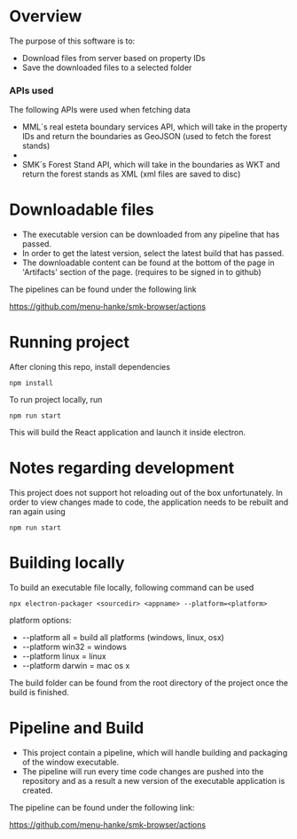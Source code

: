 # Overview

The purpose of this software is to:

- Download files from server based on property IDs
- Save the downloaded files to a selected folder 

### APIs used

The following APIs were used when fetching data

- MML´s real esteta boundary services API, which will take in the property IDs and return the boundaries as GeoJSON (used to fetch the forest stands)
- 
- SMK´s Forest Stand API, which will take in the boundaries as WKT and return the forest stands as XML (xml files are saved to disc)


# Downloadable files

- The executable version can be downloaded from any pipeline that has passed.
- In order to get the latest version, select the latest build that has passed.
- The downloadable content can be found at the bottom of the page in 'Artifacts' section of the page. (requires to be signed in to github)

The pipelines can be found under the following link

https://github.com/menu-hanke/smk-browser/actions

# Running project

After cloning this repo, install dependencies

`npm install`

To run project locally, run

`npm run start`

This will build the React application and launch it inside electron.

# Notes regarding development

This project does not support hot reloading out of the box unfortunately.
In order to view changes made to code, the application needs to be rebuilt and ran again using

`npm run start`

# Building locally

To build an executable file locally, following command can be used

`npx electron-packager <sourcedir> <appname> --platform=<platform>`

platform options:
- --platform all    = build all platforms (windows, linux, osx)
- --platform win32  = windows
- --platform linux  = linux
- --platform darwin = mac os x

 The build folder can be found from the root directory of the project once the build is finished.

# Pipeline and Build

- This project contain a pipeline, which will handle building and packaging of the window executable.
- The pipeline will run every time code changes are pushed into the repository and as a result a new version of the executable application is created.

The pipeline can be found under the following link:

https://github.com/menu-hanke/smk-browser/actions



